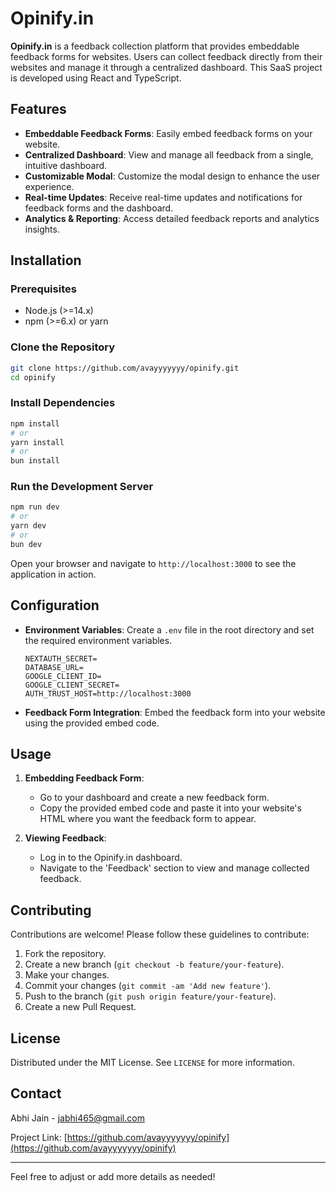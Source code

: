 # Opinify.in

**Opinify.in** is a feedback collection platform that provides embeddable feedback forms for websites. Users can collect feedback directly from their websites and manage it through a centralized dashboard. This SaaS project is developed using React and TypeScript.

## Features

- **Embeddable Feedback Forms**: Easily embed feedback forms on your website.
- **Centralized Dashboard**: View and manage all feedback from a single, intuitive dashboard.
- **Customizable Modal**: Customize the modal design to enhance the user experience.
- **Real-time Updates**: Receive real-time updates and notifications for feedback forms and the dashboard.
- **Analytics & Reporting**: Access detailed feedback reports and analytics insights.

## Installation

### Prerequisites

- Node.js (>=14.x)
- npm (>=6.x) or yarn

### Clone the Repository

```bash
git clone https://github.com/avayyyyyyy/opinify.git
cd opinify
```

### Install Dependencies

```bash
npm install
# or
yarn install
# or
bun install
```

### Run the Development Server

```bash
npm run dev
# or
yarn dev
# or
bun dev
```

Open your browser and navigate to `http://localhost:3000` to see the application in action.

## Configuration

- **Environment Variables**: Create a `.env` file in the root directory and set the required environment variables.

  ```env
  NEXTAUTH_SECRET=
  DATABASE_URL=
  GOOGLE_CLIENT_ID=
  GOOGLE_CLIENT_SECRET=
  AUTH_TRUST_HOST=http://localhost:3000
  ```

- **Feedback Form Integration**: Embed the feedback form into your website using the provided embed code.

## Usage

1. **Embedding Feedback Form**:

   - Go to your dashboard and create a new feedback form.
   - Copy the provided embed code and paste it into your website's HTML where you want the feedback form to appear.

2. **Viewing Feedback**:

   - Log in to the Opinify.in dashboard.
   - Navigate to the 'Feedback' section to view and manage collected feedback.

## Contributing

Contributions are welcome! Please follow these guidelines to contribute:

1. Fork the repository.
2. Create a new branch (`git checkout -b feature/your-feature`).
3. Make your changes.
4. Commit your changes (`git commit -am 'Add new feature'`).
5. Push to the branch (`git push origin feature/your-feature`).
6. Create a new Pull Request.

## License

Distributed under the MIT License. See `LICENSE` for more information.

## Contact

Abhi Jain - [jabhi465@gmail.com](mailto:jabhi465@gmail.com)

Project Link: [https://github.com/avayyyyyyy/opinify](https://github.com/avayyyyyyy/opinify)

---

Feel free to adjust or add more details as needed!
